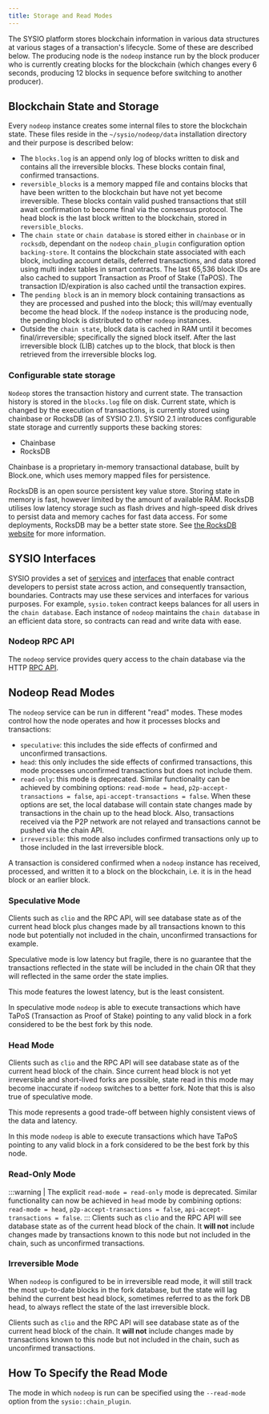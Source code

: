 ```yaml
---
title: Storage and Read Modes
---
```


The SYSIO platform stores blockchain information in various data structures at various stages of a transaction's lifecycle. Some of these are described below. The producing node is the `nodeop` instance run by the block producer who is currently creating blocks for the blockchain (which changes every 6 seconds, producing 12 blocks in sequence before switching to another producer).

## Blockchain State and Storage

Every `nodeop` instance creates some internal files to store the blockchain state. These files reside in the `~/sysio/nodeop/data` installation directory and their purpose is described below:

* The `blocks.log` is an append only log of blocks written to disk and contains all the irreversible blocks. These blocks contain final, confirmed transactions.
* `reversible_blocks` is a memory mapped file and contains blocks that have been written to the blockchain but have not yet become irreversible. These blocks contain valid pushed transactions that still await confirmation to become final via the consensus protocol. The head block is the last block written to the blockchain, stored in `reversible_blocks`.
* The `chain state` or `chain database` is stored either in `chainbase` or in `rocksdb`, dependant on the `nodeop` `chain_plugin` configuration option `backing-store`. It contains the blockchain state associated with each block, including account details, deferred transactions, and data stored using multi index tables in smart contracts. The last 65,536 block IDs are also cached to support Transaction as Proof of Stake (TaPOS). The transaction ID/expiration is also cached until the transaction expires.
* The `pending block` is an in memory block containing transactions as they are processed and pushed into the block; this will/may eventually become the head block. If the `nodeop` instance is the producing node, the pending block is distributed to other `nodeop` instances.
* Outside the `chain state`, block data is cached in RAM until it becomes final/irreversible; specifically the signed block itself. After the last irreversible block (LIB) catches up to the block, that block is then retrieved from the irreversible blocks log.

### Configurable state storage

`Nodeop` stores the transaction history and current state. The transaction history is stored in the `blocks.log` file on disk. Current state, which is changed by the execution of transactions, is currently stored using chainbase or RocksDB (as of SYSIO 2.1). SYSIO 2.1 introduces configurable state storage and currently supports these backing stores:

* Chainbase
* RocksDB

Chainbase is a proprietary in-memory transactional database, built by Block.one, which uses memory mapped files for persistence.

RocksDB is an open source persistent key value store. Storing state in memory is fast, however limited by the amount of available RAM. RocksDB utilises low latency storage such as flash drives and high-speed disk drives to persist data and memory caches for fast data access. For some deployments, RocksDB may be a better state store. See [the RocksDB website](https://rocksdb.org/) for more information.

## SYSIO Interfaces

<!-- https://developers.eos.io/manuals/sysio.cdt/latest/files - check link -->
SYSIO provides a set of [services](http://example.com) and [interfaces](http://example.com) that enable contract developers to persist state across action, and consequently transaction, boundaries. Contracts may use these services and interfaces for various purposes. For example, `sysio.token` contract keeps balances for all users in the `chain database`. Each instance of `nodeop` maintains the `chain database` in an efficient data store, so contracts can read and write data with ease.

### Nodeop RPC API

The `nodeop` service provides query access to the chain database via the HTTP [RPC API](../nodeop-apis.md).

## Nodeop Read Modes

The `nodeop` service can be run in different "read" modes. These modes control how the node operates and how it processes blocks and transactions:

* `speculative`: this includes the side effects of confirmed and unconfirmed transactions.
* `head`: this only includes the side effects of confirmed transactions, this mode processes unconfirmed transactions but does not include them.
* `read-only`: this mode is deprecated. Similar functionality can be achieved by combining options: `read-mode = head`, `p2p-accept-transactions = false`, `api-accept-transactions = false`. When these options are set, the local database will contain state changes made by transactions in the chain up to the head block. Also, transactions received via the P2P network are not relayed and transactions cannot be pushed via the chain API.
* `irreversible`: this mode also includes confirmed transactions only up to those included in the last irreversible block.

A transaction is considered confirmed when a `nodeop` instance has received, processed, and written it to a block on the blockchain, i.e. it is in the head block or an earlier block.

### Speculative Mode

Clients such as `clio` and the RPC API, will see database state as of the current head block plus changes made by all transactions known to this node but potentially not included in the chain, unconfirmed transactions for example.

Speculative mode is low latency but fragile, there is no guarantee that the transactions reflected in the state will be included in the chain OR that they will reflected in the same order the state implies.  

This mode features the lowest latency, but is the least consistent.

In speculative mode `nodeop` is able to execute transactions which have TaPoS (Transaction as Proof of Stake) pointing to any valid block in a fork considered to be the best fork by this node.

### Head Mode

Clients such as `clio` and the RPC API will see database state as of the current head block of the chain.  Since current head block is not yet irreversible and short-lived forks are possible, state read in this mode may become inaccurate  if `nodeop` switches to a better fork.  Note that this is also true of speculative mode.  

This mode represents a good trade-off between highly consistent views of the data and latency.

In this mode `nodeop` is able to execute transactions which have TaPoS pointing to any valid block in a fork considered to be the best fork by this node.

### Read-Only Mode

:::warning
| The explicit `read-mode = read-only` mode is deprecated. Similar functionality can now be achieved in `head` mode by combining options: `read-mode = head`, `p2p-accept-transactions = false`, `api-accept-transactions = false`.
:::
Clients such as `clio` and the RPC API will see database state as of the current head block of the chain. It **will not** include changes made by transactions known to this node but not included in the chain, such as unconfirmed transactions.

### Irreversible Mode

When `nodeop` is configured to be in irreversible read mode, it will still track the most up-to-date blocks in the fork database, but the state will lag behind the current best head block, sometimes referred to as the fork DB head, to always reflect the state of the last irreversible block.

Clients such as `clio` and the RPC API will see database state as of the current head block of the chain. It **will not** include changes made by transactions known to this node but not included in the chain, such as unconfirmed transactions.

## How To Specify the Read Mode

The mode in which `nodeop` is run can be specified using the `--read-mode` option from the `sysio::chain_plugin`.

